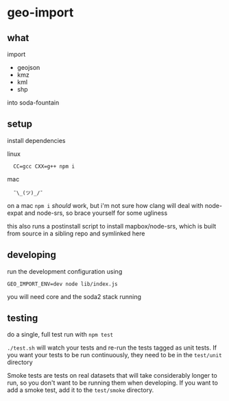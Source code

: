 # geo-import

## what
import
* geojson
* kmz
* kml
* shp


into soda-fountain


## setup

install dependencies

linux
```
  CC=gcc CXX=g++ npm i
```

mac
```
  ¯\_(ツ)_/¯
```
on a mac `npm i` *should* work, but i'm not sure how clang will deal with node-expat and node-srs, so brace yourself for some ugliness

this also runs a postinstall script to install mapbox/node-srs,
which is built from source in a sibling repo and symlinked here

## developing

run the development configuration using
```
GEO_IMPORT_ENV=dev node lib/index.js
```
you will need core and the soda2 stack running

## testing

do a single, full test run with `npm test`

`./test.sh` will watch your tests and re-run the tests tagged as unit tests. If you want your tests to be run continuously, they need to be in the `test/unit` directory

Smoke tests are tests on real datasets that will take considerably longer to run, so you don't
want to be running them when developing. If you want to add a smoke test, add it to the `test/smoke` directory.

